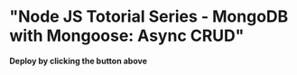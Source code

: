 # "Node JS Totorial Series - MongoDB with Mongoose: Async CRUD"



**Deploy by clicking the button above**